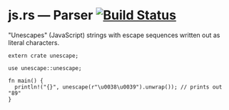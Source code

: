js.rs — Parser [![Build Status](https://travis-ci.org/saghm/unescape-rs.svg)](https://travis-ci.org/saghm/unescape-rs)
====================================================================================================================================

"Unescapes" (JavaScript) strings with escape sequences written out as literal
characters.

```
extern crate unescape;

use unescape::unescape;

fn main() {
  println!("{}", unescape(r"\u0038\u0039").unwrap()); // prints out "89"
}
```
